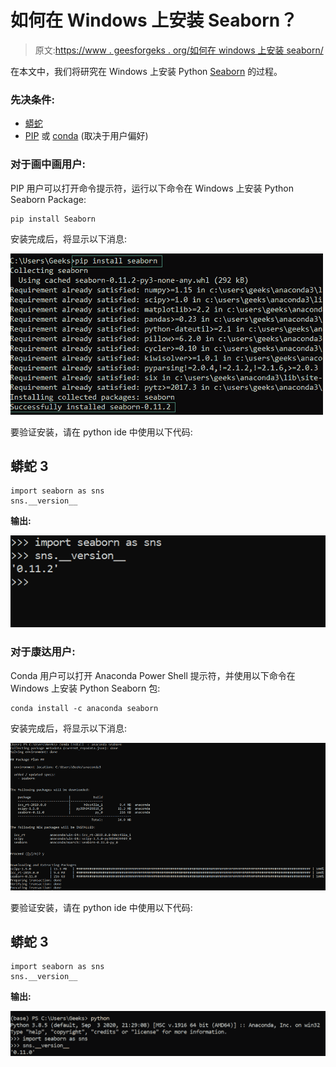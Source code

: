 # 如何在 Windows 上安装 Seaborn？

> 原文:[https://www . geesforgeks . org/如何在 windows 上安装 seaborn/](https://www.geeksforgeeks.org/how-to-install-seaborn-on-windows/)

在本文中，我们将研究在 Windows 上安装 Python [Seaborn](https://www.geeksforgeeks.org/introduction-to-seaborn-python/) 的过程。

### 先决条件:

*   [蟒蛇](https://www.geeksforgeeks.org/how-to-download-and-install-python-latest-version-on-windows/)
*   [PIP](https://www.geeksforgeeks.org/how-to-install-pip-on-windows/) 或 [conda](https://www.geeksforgeeks.org/how-to-install-conda-in-windows/) (取决于用户偏好)

### 对于画中画用户:

PIP 用户可以打开命令提示符，运行以下命令在 Windows 上安装 Python Seaborn Package:

```
pip install Seaborn
```

安装完成后，将显示以下消息:

![installing seaborn using PIP](img/1b3e3ed82a8939d62ab3b077813558bf.png)

要验证安装，请在 python ide 中使用以下代码:

## 蟒蛇 3

```
import seaborn as sns
sns.__version__
```

**输出:**

![verifying installation of seaborn](img/421128a454d7659573c7794b887d2bf1.png)

### **对于康达用户:**

Conda 用户可以打开 Anaconda Power Shell 提示符，并使用以下命令在 Windows 上安装 Python Seaborn 包:

```
conda install -c anaconda seaborn
```

安装完成后，将显示以下消息:

![installing seaborn using conda](img/27a0f75b76da69a7861d86b3ef592dc5.png)

要验证安装，请在 python ide 中使用以下代码:

## 蟒蛇 3

```
import seaborn as sns
sns.__version__
```

**输出:**

![verifying the seaborn installation](img/efe873c7b5cebeef2029ab3e0ba6960d.png)